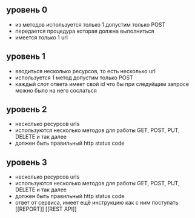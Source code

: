 
## уровень 0
- из методов используется только 1 допустим только POST
- передается процедура которая должна выполниться
- имеется только 1 url
## уровень 1
- вводиться несколько ресурсов, то есть несколько url
- используется 1 метод допустим только POST
- каждый слот ответа имеет свой id что бы при следуйщим запросе можно было на него сослаться
## уровень 2
- несколько ресурсов urls
- используются несколько методов для работы GET, POST, PUT, DELETE и так далее
- должен быть правильный http status code
## уровень 3

- несколько ресурсов urls
- используются несколько методов для работы GET, POST, PUT, DELETE и так далее
- должен быть правильный http status code
- ответ от сервиса, имеет ещё инструкцию как с ним поступать
[[REPORT]]
[[REST API]]